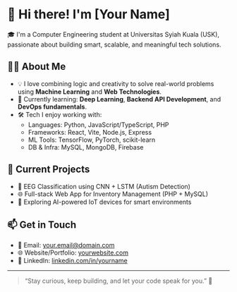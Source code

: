 # 👋 Hi there! I'm [Your Name]

🎓 I'm a Computer Engineering student at Universitas Syiah Kuala (USK), passionate about building smart, scalable, and meaningful tech solutions.

## 👨‍💻 About Me

- 💡 I love combining logic and creativity to solve real-world problems using **Machine Learning** and **Web Technologies**.
- 🌱 Currently learning: **Deep Learning**, **Backend API Development**, and **DevOps fundamentals**.
- 🛠️ Tech I enjoy working with:
  - Languages: Python, JavaScript/TypeScript, PHP
  - Frameworks: React, Vite, Node.js, Express
  - ML Tools: TensorFlow, PyTorch, scikit-learn
  - DB & Infra: MySQL, MongoDB, Firebase

## 🔭 Current Projects

- 🧠 EEG Classification using CNN + LSTM (Autism Detection)
- 🌐 Full-stack Web App for Inventory Management (PHP + MySQL)
- 🤖 Exploring AI-powered IoT devices for smart environments

## 📫 Get in Touch

- 📧 Email: [your.email@domain.com](mailto:your.email@domain.com)
- 🌐 Website/Portfolio: [yourwebsite.com](https://yourwebsite.com)
- 💼 LinkedIn: [linkedin.com/in/yourname](https://linkedin.com/in/yourname)

---

> “Stay curious, keep building, and let your code speak for you.” 🚀
